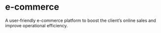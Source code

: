 # e-commerce
 A  user-friendly e-commerce platform to boost the client’s online sales and improve operational efficiency.
